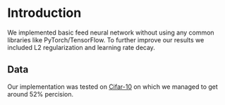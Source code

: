 # Introduction

We implemented basic feed neural network without using any common libraries like PyTorch/TensorFlow. To further improve our results we included L2 regularization and learning rate decay.

## Data
Our implementation was tested on [Cifar-10](https://www.cs.toronto.edu/~kriz/cifar.html) on which we managed to get around 52% percision.
